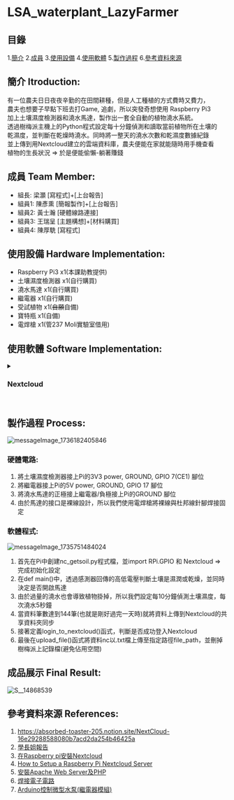 # LSA_waterplant_LazyFarmer

## 目錄 
1.[簡介](#簡介)
2.[成員](#成員)
3.[使用設備](#使用設備)
4.[使用軟體](#使用軟體)
5.[製作過程](#製作過程)
6.[參考資料來源](#參考資料來源)

## 簡介 Itroduction:
有一位農夫日日夜夜辛勤的在田間耕種，但是人工種植的方式費時又費力，<br>
農夫也想要子早點下班去打Game, 追劇，所以突發奇想使用 Raspberry Pi3<br>
加上土壤濕度檢測器和澆水馬達，製作出一套全自動的植物澆水系統。<br>
透過樹梅派主機上的Python程式設定每十分鐘偵測和讀取當前植物所在土壤的<br>
乾濕度，並判斷在乾燥時澆水。同時將一整天的澆水次數和乾濕度數據紀錄<br>
並上傳到用Nextcloud建立的雲端資料庫，農夫便能在家就能隨時用手機查看<br>
植物的生長狀況 => 於是便能偷懶-躺著賺錢

## 成員 Team Member:
* 組長:  梁灝   [寫程式]+[上台報告]
* 組員1: 陳彥熏 [簡報製作]+[上台報告]
* 組員2: 黃士瀚 [硬體線路連接]
* 組員3: 王瑞呈 [主題構想]+[材料購買]
* 組員4: 陳厚駪 [寫程式]

## 使用設備 Hardware Implementation:
* Raspberry Pi3 x1(本課助教提供)
* 土壤濕度檢測器 x1(自行購買)
* 澆水馬達      x1(自行購買)
* 繼電器        x1(自行購買)
* 受試植物      x1(~~自願~~自備)
* 寶特瓶        x1(自備)
* 電焊槍        x1(管237 Moli實驗室借用)

## 使用軟體 Software Implementation:
<details> 
<summary><h3> Nextcloud </h3></summary> 
以下是NextCloud的安裝步驟:<br>
1. <strong>更新</strong><br> <i>$ sudo apt-get update && sudo apt-get upgrade</i> <br><br>
2. <strong>安裝Apache2 和 PHP</strong><br> 
  <i>$ sudo apt-get install apache2 -y</i> <br>
  <i>$ sudo apt-get install php</i><br><br>
3. <strong>安裝 NextCloud</strong><br>
  <i>$ cd /**var**/www/html</i><br>
  <i>$ curl https://download.nextcloud.com/server/releases/nextcloud-18.0.3.tar.bz2 | sudo tar -jxv</i><br><br>
4. <strong>建立同步資料夾</strong><br>
  <i>$ sudo mkdir -p /var/www/html/nextcloud/data</i><br>
  <i>$ sudo chown -R www-data:www-data /var/www/html/nextcloud/</i><br>
  <i>$ sudo chmod 750 /var/www/html/nextcloud/data </i><br><br>
5. <strong>用瀏覽器打開Nextcloud管理介面，設定帳號密碼</strong>
  
</details>
  <br>

## 製作過程 Process:

![messageImage_1736182405846](https://github.com/user-attachments/assets/dd6b0101-8aa3-4784-af23-bbdab0acef1a)
### 硬體電路:
1. 將土壤濕度檢測器接上Pi的3V3 power, GROUND, GPIO 7(CE1) 腳位
2. 將繼電器接上Pi的5V power, GROUND, GPIO 17 腳位
3. 將澆水馬達的正極接上繼電器/負極接上Pi的GROUND 腳位
4. 由於馬達的接口是裸線設計，所以我們使用電焊槍將裸線與杜邦線針腳焊接固定

### 軟體程式:
![messageImage_1735751484024](https://github.com/user-attachments/assets/c662a6f7-cf59-4dbb-9249-74078d3a4894)
1. 首先在Pi中創建nc_getsoil.py程式檔，並import RPi.GPIO 和 Nextcloud => 完成初始化設定
2. 在def main()中，透過感測器回傳的高低電壓判斷土壤是濕潤或乾燥，並同時決定是否開啟馬達
3. 由於過量的澆水也會導致植物掛掉，所以我們設定每10分鐘偵測土壤濕度，每次澆水5秒鐘
4. 當資料筆數達到144筆(也就是剛好過完一天時)就將資料上傳到Nextcloud的共享資料夾同步
5. 接著定義login_to_nextcloud()函式，判斷是否成功登入Nextcloud
6. 最後在upload_file()函式將資料nc以.txt檔上傳至指定路徑file_path，並刪掉樹梅派上記錄檔(避免佔用空間)

## 成品展示 Final Result:

![S__14868539](https://github.com/user-attachments/assets/3b219268-8202-4f5e-a946-973e645df686)

## 參考資料來源 References:
1. https://absorbed-toaster-205.notion.site/NextCloud-16e29288588080b7acd2da254b46425a
2. [學長姐報告](https://github.com/NCNU-OpenSource/WaterPlant)
3. [在Raspberry pi安裝Nextcloud](https://atceiling.blogspot.com/2020/03/raspberry-pi-70-nextcloud-talk.html#google_vignette)
4. [How to Setup a Raspberry Pi Nextcloud Server](https://pimylifeup.com/raspberry-pi-nextcloud-server/)
5. [安裝Apache Web Server及PHP](https://atceiling.blogspot.com/2020/03/raspberry-pi-60apache-web-serverphp.html)
6. [焊接電子電路](https://www.youtube.com/watch?v=UUIHBjsaMeM&ab_channel=%E9%BB%83%E4%BF%A1%E6%83%A0%E7%9A%84%E7%98%8B%E7%8B%82%E6%95%99%E5%AE%A4)
7. [Arduino控制微型水泵(繼電器模組)](https://www.youtube.com/watch?v=V3daz51JeoE&ab_channel=%E5%90%B3%E6%9F%8F%E5%BB%B7)
